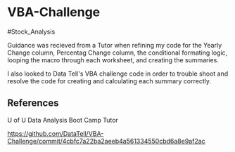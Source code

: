 # VBA-Challenge
#Stock_Analysis

Guidance was recieved from a Tutor when refining my code for the Yearly Change column, Percentag Change column, the conditional formating logic, looping the macro through each worksheet, and creating the summaries. 

I also looked to Data Tell's VBA challenge code in order to trouble shoot and resolve the code for creating and calculating each summary correctly. 

## References

U of U Data Analysis Boot Camp Tutor

https://github.com/DataTell/VBA-Challenge/commit/4cbfc7a22ba2aeeb4a561334550cbd6a8e9af2ac  
